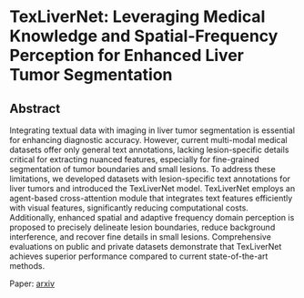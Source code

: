 # TexLiverNet: Leveraging Medical Knowledge and Spatial-Frequency Perception for Enhanced Liver Tumor Segmentation

## Abstract

[//]: # (This repository contains the code for the paper **"PTQ4RIS: An Effective and Efficient Post-Training Quantization Framework for Referring Image Segmentation"**.)

Integrating textual data with imaging in liver tumor segmentation is essential for enhancing diagnostic accuracy.
However, current multi-modal medical datasets offer only general text annotations, lacking lesion-specific details critical for extracting nuanced features, especially for fine-grained segmentation of tumor boundaries and small lesions. 
To address these limitations, we developed datasets with lesion-specific text annotations for liver tumors and introduced the TexLiverNet model. 
TexLiverNet employs an agent-based cross-attention module that integrates text features efficiently with visual features, significantly reducing computational costs. 
Additionally, enhanced spatial and adaptive frequency domain perception is proposed to precisely delineate lesion boundaries, reduce background interference, and recover fine details in small lesions. 
Comprehensive evaluations on public and private datasets demonstrate that TexLiverNet achieves superior performance compared to current state-of-the-art methods. 

Paper: [arxiv](https://arxiv.org/abs) 

[//]: # (![PTQ4RIS Framework]&#40;image.png&#41;)
